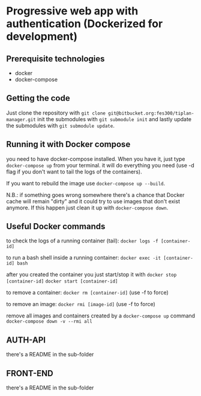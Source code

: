 # Progressive web app with authentication (Dockerized for development)

## Prerequisite technologies

- docker
- docker-compose

## Getting the code

Just clone the repository with `git clone git@bitbucket.org:fes300/tiplan-manager.git`
init the submodules with `git submodule init`
and lastly update the submodules with `git submodule update`.


## Running it with Docker compose

you need to have docker-compose installed. When you have it, just type `docker-compose up` from your terminal. it will do everything you need (use -d flag if you don't want to tail the logs of the containers).

If you want to rebuild the image use `docker-compose up --build`.

N.B.: if something goes wrong somewhere there's a chance that Docker cache will remain "dirty" and it could try to use images that don't exist anymore. If this happen just clean it up with `docker-compose down`.


## Useful Docker commands

to check the logs of a running container (tail):
`docker logs -f [container-id]`

to run a bash shell inside a running container:
`docker exec -it [container-id] bash`

after you created the container you just start/stop it with
`docker stop [container-id]`
`docker start [container-id]`

to remove a container:
`docker rm [container-id]` (use -f to force)

to remove an image:
`docker rmi [image-id]` (use -f to force)

remove all images and containers created by a `docker-compose up` command
`docker-compose down -v --rmi all`



## AUTH-API

there's a README in the sub-folder

## FRONT-END

there's a README in the sub-folder
